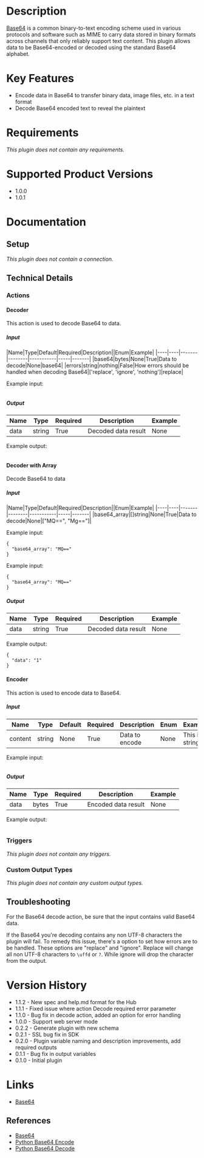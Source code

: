 # Description

[Base64](https://en.wikipedia.org/wiki/Base64) is a common binary-to-text encoding scheme used in various protocols and software such as MIME to carry data stored in binary formats across channels that only reliably support text content. This plugin allows data to be Base64-encoded or decoded using the standard Base64 alphabet.

# Key Features

* Encode data in Base64 to transfer binary data, image files, etc. in a text format
* Decode Base64 encoded text to reveal the plaintext

# Requirements

_This plugin does not contain any requirements._

# Supported Product Versions

* 1.0.0
* 1.0.1

# Documentation

## Setup

_This plugin does not contain a connection._

## Technical Details

### Actions

#### Decoder

This action is used to decode Base64 to data.

##### Input

|Name|Type|Default|Required|Description||Enum|Example|
|----|----|-------|--------|-----------|-----|-------|
|base64|bytes|None|True|Data to decode|None|base64|
|errors|string|nothing|False|How errors should be handled when decoding Base64|['replace', 'ignore', 'nothing']|replace|

Example input:

```
```

##### Output

|Name|Type|Required|Description|Example|
|----|----|--------|-----------|-------|
|data|string|True|Decoded data result|None|

Example output:

```
```

#### Decoder with Array

Decode Base64 to data

##### Input

|Name|Type|Default|Required|Description||Enum|Example|
|----|----|-------|--------|-----------|-----|-------|
|base64_array|[]string|None|True|Data to decode|None|["MQ==", "Mg=="]|

Example input:

```
{
  "base64_array": "MQ=="
}
```

Example input:

```
{
  "base64_array": "MQ=="
}
```

##### Output

|Name|Type|Required|Description|Example|
|----|----|--------|-----------|-------|
|data|string|True|Decoded data result|None|

Example output:

```
{
  "data": "1"
}
```

#### Encoder

This action is used to encode data to Base64.

##### Input

|Name|Type|Default|Required|Description|Enum|Example|
|----|----|-------|--------|-----------|----|-------|
|content|string|None|True|Data to encode|None|This is a string|

Example input:

```
```

##### Output

|Name|Type|Required|Description|Example|
|----|----|--------|-----------|-------|
|data|bytes|True|Encoded data result|None|

Example output:

```
```

### Triggers

_This plugin does not contain any triggers._

### Custom Output Types

_This plugin does not contain any custom output types._

## Troubleshooting

For the Base64 decode action, be sure that the input contains valid Base64 data.

If the Base64 you're decoding contains any non UTF-8 characters the plugin will fail. To remedy this issue, there's a
option to set how errors are to be handled. These options are "replace" and "ignore". Replace will change all non UTF-8
characters to `\uffd` or `?`. While ignore will drop the character from the output.

# Version History

* 1.1.2 - New spec and help.md format for the Hub
* 1.1.1 - Fixed issue where action Decode required error parameter
* 1.1.0 - Bug fix in decode action, added an option for error handling
* 1.0.0 - Support web server mode
* 0.2.2 - Generate plugin with new schema
* 0.2.1 - SSL bug fix in SDK
* 0.2.0 - Plugin variable naming and description improvements, add required outputs
* 0.1.1 - Bug fix in output variables
* 0.1.0 - Initial plugin

# Links

* [Base64](https://en.wikipedia.org/wiki/Base64)

## References

* [Base64](https://en.wikipedia.org/wiki/Base64)
* [Python Base64 Encode](https://docs.python.org/2/library/base64.html#base64.standard_b64encode)
* [Python Base64 Decode](https://docs.python.org/2/library/base64.html#base64.standard_b64decode)

